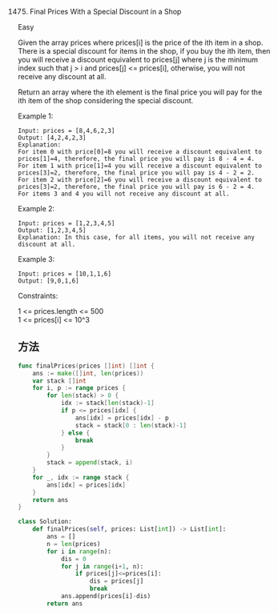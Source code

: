 1475. Final Prices With a Special Discount in a Shop


Easy


Given the array prices where prices[i] is the price of the ith item in a shop. There is a special discount for items in the shop, if you buy the ith item, then you will receive a discount equivalent to prices[j] where j is the minimum index such that j > i and prices[j] <= prices[i], otherwise, you will not receive any discount at all.

Return an array where the ith element is the final price you will pay for the ith item of the shop considering the special discount.

 

Example 1:

```
Input: prices = [8,4,6,2,3]
Output: [4,2,4,2,3]
Explanation: 
For item 0 with price[0]=8 you will receive a discount equivalent to prices[1]=4, therefore, the final price you will pay is 8 - 4 = 4. 
For item 1 with price[1]=4 you will receive a discount equivalent to prices[3]=2, therefore, the final price you will pay is 4 - 2 = 2. 
For item 2 with price[2]=6 you will receive a discount equivalent to prices[3]=2, therefore, the final price you will pay is 6 - 2 = 4. 
For items 3 and 4 you will not receive any discount at all.
```

Example 2:

```
Input: prices = [1,2,3,4,5]
Output: [1,2,3,4,5]
Explanation: In this case, for all items, you will not receive any discount at all.
```

Example 3:

```
Input: prices = [10,1,1,6]
Output: [9,0,1,6]
```
 

Constraints:

1 <= prices.length <= 500  
1 <= prices[i] <= 10^3

## 方法


```go
func finalPrices(prices []int) []int {
    ans := make([]int, len(prices))
	var stack []int
	for i, p := range prices {
		for len(stack) > 0 {
			idx := stack[len(stack)-1]
			if p <= prices[idx] {
				ans[idx] = prices[idx] - p
				stack = stack[0 : len(stack)-1]
			} else {
                break
            }
		}
		stack = append(stack, i)
	}
	for _, idx := range stack {
		ans[idx] = prices[idx]
	}
	return ans
}
```


```python
class Solution:
    def finalPrices(self, prices: List[int]) -> List[int]:
        ans = []
        n = len(prices)
        for i in range(n):
            dis = 0
            for j in range(i+1, n):
                if prices[j]<=prices[i]:
                    dis = prices[j]
                    break
            ans.append(prices[i]-dis)
        return ans
```